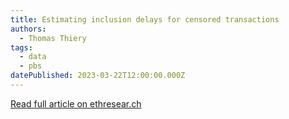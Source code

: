 ```yaml
---
title: Estimating inclusion delays for censored transactions
authors:
  - Thomas Thiery
tags:
  - data
  - pbs
datePublished: 2023-03-22T12:00:00.000Z
---
```


[Read full article on ethresear.ch](https://ethresear.ch/t/estimating-inclusion-delays-for-censored-transactions/15115)
